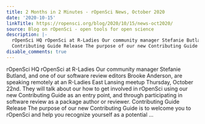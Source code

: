 ```yaml
---
title: 2 Months in 2 Minutes - rOpenSci News, October 2020
date: '2020-10-15'
linkTitle: https://ropensci.org/blog/2020/10/15/news-oct2020/
source: Blog on rOpenSci - open tools for open science
description: |-
  rOpenSci HQ rOpenSci at R-Ladies Our community manager Stefanie Butland, and one of our software review editors Brooke Anderson, are speaking remotely at an R-Ladies East Lansing meetup Thursday, October 22nd. They will talk about our how to get involved in rOpenSci using our new Contributing Guide as an entry point, and through participating in software review as a package author or reviewer.
  Contributing Guide Release The purpose of our new Contributing Guide is to welcome you to rOpenSci and help you recognize yourself as a potential ...
disable_comments: true
---
```

rOpenSci HQ rOpenSci at R-Ladies Our community manager Stefanie Butland, and one of our software review editors Brooke Anderson, are speaking remotely at an R-Ladies East Lansing meetup Thursday, October 22nd. They will talk about our how to get involved in rOpenSci using our new Contributing Guide as an entry point, and through participating in software review as a package author or reviewer.
Contributing Guide Release The purpose of our new Contributing Guide is to welcome you to rOpenSci and help you recognize yourself as a potential ...